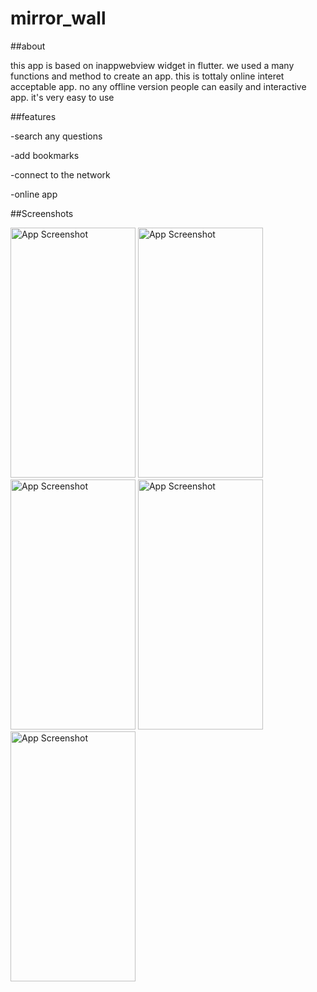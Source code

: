 # mirror_wall

##about



this app is based on inappwebview widget in flutter. we used a many functions and method to create an app.
this is tottaly online interet acceptable app.
no any offline version people can easily and interactive app. it's very easy to use 

##features 


-search any questions 

-add bookmarks

-connect to the network

-online app





##Screenshots

<img src="https://github.com/user-attachments/assets/f1a08b49-865f-4600-8438-4e0eaf035b65" alt="App Screenshot" width="200" height="400"/>
<img src="https://github.com/user-attachments/assets/0bee2261-24d0-4278-8de5-253c34164783" alt="App Screenshot" width="200" height="400"/>
<img src="https://github.com/user-attachments/assets/4ef047f7-8495-4d6f-b7b7-ae5e87546238" alt="App Screenshot" width="200" height="400"/>
<img src="https://github.com/user-attachments/assets/70d02c5c-abcc-4364-be1b-d59dca6f0eb3" alt="App Screenshot" width="200" height="400"/>
<img src="https://github.com/user-attachments/assets/6b7532ec-b3c1-45a8-923b-c8d387f98c47" alt="App Screenshot" width="200" height="400"/>



